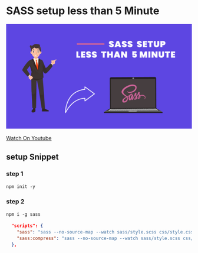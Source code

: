 # SASS setup less than 5 Minute

![sass-setup](thumbnail.png)

[Watch On Youtube]()

## setup Snippet

### step 1
```npm command
npm init -y
```
### step 2
```sass install command
npm i -g sass
```

```json
  "scripts": {
    "sass": "sass --no-source-map --watch sass/style.scss css/style.css",
    "sass:compress": "sass --no-source-map --watch sass/style.scss css/compress.css --style compressed"
  },
```